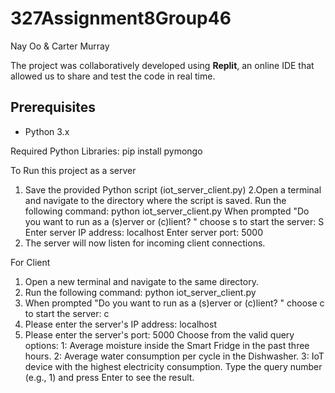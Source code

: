 # 327Assignment8Group46

Nay Oo & Carter Murray

The project was collaboratively developed using **Replit**, an online IDE that allowed us to share and test the code in real time.


## Prerequisites
- Python 3.x

Required Python Libraries:
pip install pymongo


To Run this project as a server  

1. Save the provided Python script (iot_server_client.py)
2.Open a terminal and navigate to the directory where the script is saved.
Run the following command: python iot_server_client.py
When prompted "Do you want to run as a (s)erver or (c)lient? " choose s to start the server: S
Enter server IP address: localhost
Enter server port: 5000
3. The server will now listen for incoming client connections.

For Client 
1. Open a new terminal and navigate to the same directory.
2. Run the following command: python iot_server_client.py
3. When prompted "Do you want to run as a (s)erver or (c)lient? " choose c to start the server: c
4. Please enter the server's IP address: localhost
5. Please enter the server's port: 5000
       Choose from the valid query options:
		1: Average moisture inside the Smart Fridge in the past three hours.
		2: Average water consumption per cycle in the Dishwasher.
		3: IoT device with the highest electricity consumption.
Type the query number (e.g., 1) and press Enter to see the result.
